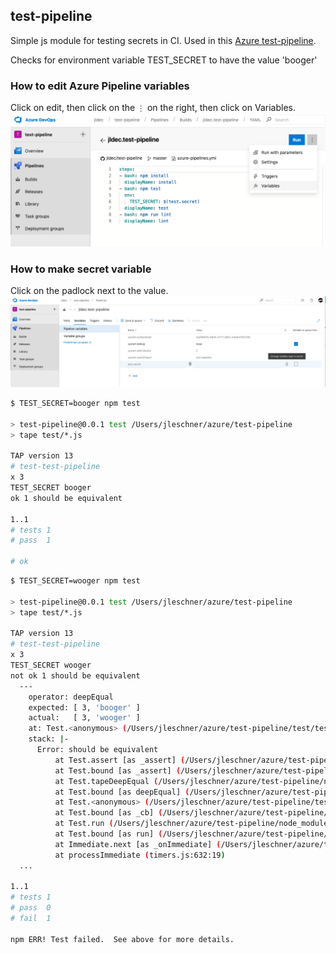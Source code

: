 ## test-pipeline

Simple js module for testing secrets in CI. Used in this [Azure test-pipeline](https://dev.azure.com/jldec/test-pipeline).

Checks for environment variable TEST_SECRET to have the value 'booger'

### How to edit Azure Pipeline variables
Click on edit, then click on the `⋮` on the right, then click on Variables. 
![edit Azure Pipeline secret variable](edit-variables.png)

### How to make secret variable
Click on the padlock next to the value.
![edit secret variable](secret-variable.png)

```sh
$ TEST_SECRET=booger npm test

> test-pipeline@0.0.1 test /Users/jleschner/azure/test-pipeline
> tape test/*.js

TAP version 13
# test-test-pipeline
x 3
TEST_SECRET booger
ok 1 should be equivalent

1..1
# tests 1
# pass  1

# ok
```

```sh
$ TEST_SECRET=wooger npm test

> test-pipeline@0.0.1 test /Users/jleschner/azure/test-pipeline
> tape test/*.js

TAP version 13
# test-test-pipeline
x 3
TEST_SECRET wooger
not ok 1 should be equivalent
  ---
    operator: deepEqual
    expected: [ 3, 'booger' ]
    actual:   [ 3, 'wooger' ]
    at: Test.<anonymous> (/Users/jleschner/azure/test-pipeline/test/test-test-pipeline.js:12:5)
    stack: |-
      Error: should be equivalent
          at Test.assert [as _assert] (/Users/jleschner/azure/test-pipeline/node_modules/tape/lib/test.js:226:54)
          at Test.bound [as _assert] (/Users/jleschner/azure/test-pipeline/node_modules/tape/lib/test.js:77:32)
          at Test.tapeDeepEqual (/Users/jleschner/azure/test-pipeline/node_modules/tape/lib/test.js:423:10)
          at Test.bound [as deepEqual] (/Users/jleschner/azure/test-pipeline/node_modules/tape/lib/test.js:77:32)
          at Test.<anonymous> (/Users/jleschner/azure/test-pipeline/test/test-test-pipeline.js:12:5)
          at Test.bound [as _cb] (/Users/jleschner/azure/test-pipeline/node_modules/tape/lib/test.js:77:32)
          at Test.run (/Users/jleschner/azure/test-pipeline/node_modules/tape/lib/test.js:96:10)
          at Test.bound [as run] (/Users/jleschner/azure/test-pipeline/node_modules/tape/lib/test.js:77:32)
          at Immediate.next [as _onImmediate] (/Users/jleschner/azure/test-pipeline/node_modules/tape/lib/results.js:75:19)
          at processImmediate (timers.js:632:19)
  ...

1..1
# tests 1
# pass  0
# fail  1

npm ERR! Test failed.  See above for more details.
``` 
